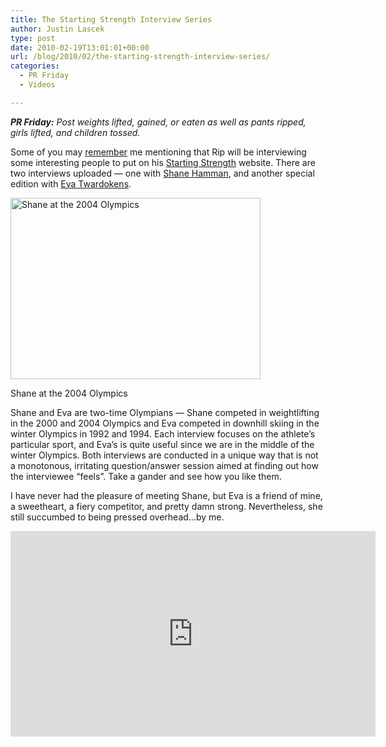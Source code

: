 ```yaml
---
title: The Starting Strength Interview Series
author: Justin Lascek
type: post
date: 2010-02-19T13:01:01+00:00
url: /blog/2010/02/the-starting-strength-interview-series/
categories:
  - PR Friday
  - Videos

---
```

_**PR Friday:** Post weights lifted, gained, or eaten as well as pants ripped, girls lifted, and children tossed._
  

  
Some of you may [remember][1] me mentioning that Rip will be interviewing some interesting people to put on his [Starting Strength][2] website. There are two interviews uploaded &#8212; one with [Shane Hamman][3], and another special edition with [Eva Twardokens][4].
  

  


<div id="attachment_1280" style="width: 410px" class="wp-caption aligncenter">
  <img aria-describedby="caption-attachment-1280" data-attachment-id="1280" data-permalink="/blog/2010/02/the-starting-strength-interview-series/51086826es030_weim_x105/" data-orig-file="/2010/02/shane.jpg" data-orig-size="594,431" data-comments-opened="1" data-image-meta="{&quot;aperture&quot;:&quot;0&quot;,&quot;credit&quot;:&quot;Getty Images&quot;,&quot;camera&quot;:&quot;&quot;,&quot;caption&quot;:&quot;ATHENS - AUGUST 25:  Shane Hamman of the USA competes in the men&#039;s over 105 kg category weightlifting competition on August 25, 2004 during the Athens 2004 Summer Olympic Games at Nikaia Olympic Weightlifting Hall in Athens, Greece. (Photo by Ezra Shaw\/Getty Images)&quot;,&quot;created_timestamp&quot;:&quot;0&quot;,&quot;copyright&quot;:&quot;2004 Getty Images&quot;,&quot;focal_length&quot;:&quot;0&quot;,&quot;iso&quot;:&quot;0&quot;,&quot;shutter_speed&quot;:&quot;0&quot;,&quot;title&quot;:&quot;51086826ES030_WEIm_x105&quot;}" data-image-title="51086826ES030_WEIm_x105" data-image-description="<p>ATHENS &#8211; AUGUST 25:  Shane Hamman of the USA competes in the men&#8221;s over 105 kg category weightlifting competition on August 25, 2004 during the Athens 2004 Summer Olympic Games at Nikaia Olympic Weightlifting Hall in Athens, Greece. (Photo by Ezra Shaw/Getty Images)</p>
" data-medium-file="/2010/02/shane-400x290.jpg" data-large-file="/2010/02/shane.jpg" src="/2010/02/shane-400x290.jpg" alt="Shane at the 2004 Olympics" title="51086826ES030_WEIm_x105" width="400" height="290" class="size-medium wp-image-1280" srcset="/2010/02/shane-400x290.jpg 400w, /2010/02/shane.jpg 594w" sizes="(max-width: 400px) 100vw, 400px" />
  
  <p id="caption-attachment-1280" class="wp-caption-text">
    Shane at the 2004 Olympics
  </p>
</div>


  
Shane and Eva are two-time Olympians &#8212; Shane competed in weightlifting in the 2000 and 2004 Olympics and Eva competed in downhill skiing in the winter Olympics in 1992 and 1994. Each interview focuses on the athlete&rsquo;s particular sport, and Eva&rsquo;s is quite useful since we are in the middle of the winter Olympics. Both interviews are conducted in a unique way that is not a monotonous, irritating question/answer session aimed at finding out how the interviewee &#8220;feels&#8221;. Take a gander and see how you like them.
  

  
I have never had the pleasure of meeting Shane, but Eva is a friend of mine, a sweetheart, a fiery competitor, and pretty damn strong. Nevertheless, she still succumbed to being pressed overhead&#8230;by me.
  

  
<span class="embed-youtube" style="text-align:center; display: block;"><iframe class='youtube-player' type='text/html' width='584' height='329' src='https://www.youtube.com/embed/O5oqz9oQD1Y?version=3&#038;rel=1&#038;fs=1&#038;autohide=2&#038;showsearch=0&#038;showinfo=1&#038;iv_load_policy=1&#038;wmode=transparent' allowfullscreen='true' style='border:0;'></iframe></span>

 [1]: /?p=1072
 [2]: http://startingstrength.com/
 [3]: http://en.wikipedia.org/wiki/Shane_Hamman
 [4]: http://skievat.com/
